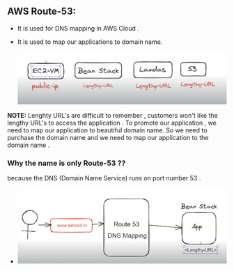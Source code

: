 ## AWS Route-53:


* It is used for DNS mapping in AWS Cloud .

* It is used to map our applications to domain name.

  ![alt text](image.png)

__NOTE:__ Lenghty URL's are difficult to remember , customers won't like the lengthy URL's to access the application . To promote our application ,  we need to map our application to beautiful domain name. So we need to purchase the domain name and we need to map our application to the domain name . 

### Why the name is only Route-53 ??

because the DNS (Domain Name Service) runs on port number 53 .

*  ![alt text](image-1.png)